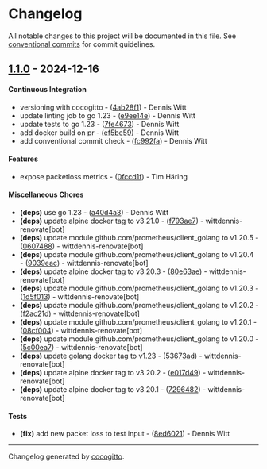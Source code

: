 # Changelog
All notable changes to this project will be documented in this file. See [conventional commits](https://www.conventionalcommits.org/) for commit guidelines.

## [1.1.0](https://github.com/wittdennis/ts3exporter/compare/72964826154cdf2148868d2004c1e235ebcb6aa5..1.1.0) - 2024-12-16
#### Continuous Integration
- versioning with cocogitto - ([4ab28f1](https://github.com/wittdennis/ts3exporter/commit/4ab28f111b8097799813b0c0610ef747de36718e)) - Dennis Witt
- update linting job to go 1.23 - ([e9ee14e](https://github.com/wittdennis/ts3exporter/commit/e9ee14e7eaca60329a42b943dedfe5a3752ddfa9)) - Dennis Witt
- update tests to go 1.23 - ([7fe4673](https://github.com/wittdennis/ts3exporter/commit/7fe46734951683bebe8071232a0bbb8a2d590667)) - Dennis Witt
- add docker build on pr - ([ef5be59](https://github.com/wittdennis/ts3exporter/commit/ef5be5952ac63532218119749161b582696978c2)) - Dennis Witt
- add conventional commit check - ([fc992fa](https://github.com/wittdennis/ts3exporter/commit/fc992fa5681c595a2486e45907c9a0fedd3da3dd)) - Dennis Witt
#### Features
- expose packetloss metrics - ([0fccd1f](https://github.com/wittdennis/ts3exporter/commit/0fccd1fb7d74237e3eec2fd987791bd250d5c827)) - Tim Häring
#### Miscellaneous Chores
- **(deps)** use go 1.23 - ([a40d4a3](https://github.com/wittdennis/ts3exporter/commit/a40d4a3a380e40f73904e96f2f8a5af979b93d90)) - Dennis Witt
- **(deps)** update alpine docker tag to v3.21.0 - ([f793ae7](https://github.com/wittdennis/ts3exporter/commit/f793ae7d074a6e56f759962f6bcd590b121fab2f)) - wittdennis-renovate[bot]
- **(deps)** update module github.com/prometheus/client_golang to v1.20.5 - ([0607488](https://github.com/wittdennis/ts3exporter/commit/060748884ff7f60f8a33181e644cb458083e3bf9)) - wittdennis-renovate[bot]
- **(deps)** update module github.com/prometheus/client_golang to v1.20.4 - ([9039eac](https://github.com/wittdennis/ts3exporter/commit/9039eacd1555d2d97e1ca7447b8589d773434171)) - wittdennis-renovate[bot]
- **(deps)** update alpine docker tag to v3.20.3 - ([80e63ae](https://github.com/wittdennis/ts3exporter/commit/80e63aeef31e4fbc678779da90a63d17f45b3df8)) - wittdennis-renovate[bot]
- **(deps)** update module github.com/prometheus/client_golang to v1.20.3 - ([1d5f013](https://github.com/wittdennis/ts3exporter/commit/1d5f013470af53abca4b52bad94934aa3f5c757f)) - wittdennis-renovate[bot]
- **(deps)** update module github.com/prometheus/client_golang to v1.20.2 - ([f2ac21d](https://github.com/wittdennis/ts3exporter/commit/f2ac21d782341588f3672b864161f2f19cf9ab36)) - wittdennis-renovate[bot]
- **(deps)** update module github.com/prometheus/client_golang to v1.20.1 - ([08cf004](https://github.com/wittdennis/ts3exporter/commit/08cf004089058d5ed6992354b9b6516d1ef7baf0)) - wittdennis-renovate[bot]
- **(deps)** update module github.com/prometheus/client_golang to v1.20.0 - ([5c00ea7](https://github.com/wittdennis/ts3exporter/commit/5c00ea7b67be839c34c7b32f676a2e50034362eb)) - wittdennis-renovate[bot]
- **(deps)** update golang docker tag to v1.23 - ([53673ad](https://github.com/wittdennis/ts3exporter/commit/53673ad5e60e9b372c7c09213d57c2cd861aede3)) - wittdennis-renovate[bot]
- **(deps)** update alpine docker tag to v3.20.2 - ([e017d49](https://github.com/wittdennis/ts3exporter/commit/e017d495f29a51494cc7101f3d16f851edde9b6b)) - wittdennis-renovate[bot]
- **(deps)** update alpine docker tag to v3.20.1 - ([7296482](https://github.com/wittdennis/ts3exporter/commit/72964826154cdf2148868d2004c1e235ebcb6aa5)) - wittdennis-renovate[bot]
#### Tests
- **(fix)** add new packet loss to test input - ([8ed6021](https://github.com/wittdennis/ts3exporter/commit/8ed60213d997ececfc573d0d6ea5dd788fdee73a)) - Dennis Witt

- - -

Changelog generated by [cocogitto](https://github.com/cocogitto/cocogitto).